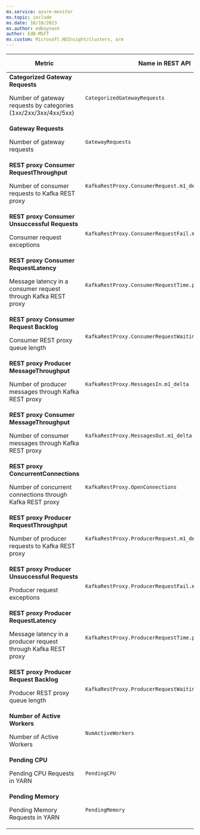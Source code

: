 ```yaml
---
ms.service: azure-monitor
ms.topic: include
ms.date: 10/18/2023
ms.author: edbaynash
author: EdB-MSFT
ms.custom: Microsoft.HDInsight/clusters, arm
---
```

<!--
NOTE:  This content is automatically generated using API calls to Azure. 
Any edits made on these files will be overwritten in the next run of the script. 
There is no benefit in editing these files directly.  
-->
  
  
|Metric|Name in REST API|Unit|Aggregation|Dimensions|Time Grains|DS Export|
|---|---|---|---|---|---|---|
|**Categorized Gateway Requests**<p><p>Number of gateway requests by categories (1xx/2xx/3xx/4xx/5xx) |`CategorizedGatewayRequests` |Count |Count, Total |`HttpStatus`|PT1M, PT1H, P1D |Yes|
|**Gateway Requests**<p><p>Number of gateway requests |`GatewayRequests` |Count |Count, Total |`HttpStatus`|PT1M, PT1H, P1D |Yes|
|**REST proxy Consumer RequestThroughput**<p><p>Number of consumer requests to Kafka REST proxy |`KafkaRestProxy.ConsumerRequest.m1_delta` |CountPerSecond |Total |`Machine`, `Topic`|PT1M, PT1H, P1D |Yes|
|**REST proxy Consumer Unsuccessful Requests**<p><p>Consumer request exceptions |`KafkaRestProxy.ConsumerRequestFail.m1_delta` |CountPerSecond |Total |`Machine`, `Topic`|PT1M, PT1H, P1D |Yes|
|**REST proxy Consumer RequestLatency**<p><p>Message latency in a consumer request through Kafka REST proxy |`KafkaRestProxy.ConsumerRequestTime.p95` |Milliseconds |Average |`Machine`, `Topic`|PT1M, PT1H, P1D |Yes|
|**REST proxy Consumer Request Backlog**<p><p>Consumer REST proxy queue length |`KafkaRestProxy.ConsumerRequestWaitingInQueueTime.p95` |Milliseconds |Average |`Machine`, `Topic`|PT1M, PT1H, P1D |Yes|
|**REST proxy Producer MessageThroughput**<p><p>Number of producer messages through Kafka REST proxy |`KafkaRestProxy.MessagesIn.m1_delta` |CountPerSecond |Total |`Machine`, `Topic`|PT1M, PT1H, P1D |Yes|
|**REST proxy Consumer MessageThroughput**<p><p>Number of consumer messages through Kafka REST proxy |`KafkaRestProxy.MessagesOut.m1_delta` |CountPerSecond |Total |`Machine`, `Topic`|PT1M, PT1H, P1D |Yes|
|**REST proxy ConcurrentConnections**<p><p>Number of concurrent connections through Kafka REST proxy |`KafkaRestProxy.OpenConnections` |Count |Total |`Machine`, `Topic`|PT1M, PT1H, P1D |Yes|
|**REST proxy Producer RequestThroughput**<p><p>Number of producer requests to Kafka REST proxy |`KafkaRestProxy.ProducerRequest.m1_delta` |CountPerSecond |Total |`Machine`, `Topic`|PT1M, PT1H, P1D |Yes|
|**REST proxy Producer Unsuccessful Requests**<p><p>Producer request exceptions |`KafkaRestProxy.ProducerRequestFail.m1_delta` |CountPerSecond |Total |`Machine`, `Topic`|PT1M, PT1H, P1D |Yes|
|**REST proxy Producer RequestLatency**<p><p>Message latency in a producer request through Kafka REST proxy |`KafkaRestProxy.ProducerRequestTime.p95` |Milliseconds |Average |`Machine`, `Topic`|PT1M, PT1H, P1D |Yes|
|**REST proxy Producer Request Backlog**<p><p>Producer REST proxy queue length |`KafkaRestProxy.ProducerRequestWaitingInQueueTime.p95` |Milliseconds |Average |`Machine`, `Topic`|PT1M, PT1H, P1D |Yes|
|**Number of Active Workers**<p><p>Number of Active Workers |`NumActiveWorkers` |Count |Average, Maximum, Minimum |`MetricName`|PT1M, PT1H, P1D |Yes|
|**Pending CPU**<p><p>Pending CPU Requests in YARN |`PendingCPU` |Count |Average, Maximum, Minimum |\<none\>|PT1M, PT1H, P1D |Yes|
|**Pending Memory**<p><p>Pending Memory Requests in YARN |`PendingMemory` |Count |Average, Maximum, Minimum |\<none\>|PT1M, PT1H, P1D |Yes|